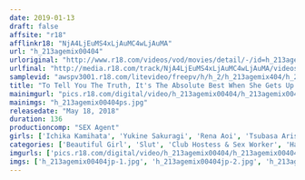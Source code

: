```yaml
---
date: 2019-01-13
draft: false
affsite: "r18"
afflinkr18: "NjA4LjEuMS4xLjAuMC4wLjAuMA"
url: "h_213agemix00404"
urloriginal: "http://www.r18.com/videos/vod/movies/detail/-/id=h_213agemix00404"
urlfinal: "http://media.r18.com/track/NjA4LjEuMS4xLjAuMC4wLjAuMA/videos/vod/movies/detail/-/id=h_213agemix00404"
samplevid: "awspv3001.r18.com/litevideo/freepv/h/h_2/h_213agemix404/h_213agemix404_dmb_w.mp4"
title: "To Tell You The Truth, It's The Absolute Best When She Gets Up Close And Personal With Her Soft Little Pussy-Like Hands And Gives You A Handjob, What Could Be Better? - As She Slides Her Dripping Wet And Slimy Pussy Meat-Like Paws Over Your Hands And Applies The Oh So Right Amount Of Pressure, You'll Ask Yourself, Am I In Cock Pleasuring Heaven? -"
mainimgurl: "pics.r18.com/digital/video/h_213agemix00404/h_213agemix00404ps.jpg"
mainimgs: "h_213agemix00404ps.jpg"
releasedate: "May 18, 2018"
duration: 136
productioncomp: "SEX Agent"
girls: ['Ichika Kamihata', 'Yukine Sakuragi', 'Rena Aoi', 'Tsubasa Arisaka', 'Nonoka Izumi', 'Kanon Kimiiro', 'Saya Anri', 'Mai Nanase']
categories: ['Beautiful Girl', 'Slut', 'Club Hostess & Sex Worker', 'Handjob', 'Dirty Talk', 'Lotion', 'Hi-Def']
imgurls: ['pics.r18.com/digital/video/h_213agemix00404/h_213agemix00404jp-1.jpg', 'pics.r18.com/digital/video/h_213agemix00404/h_213agemix00404jp-2.jpg', 'pics.r18.com/digital/video/h_213agemix00404/h_213agemix00404jp-3.jpg', 'pics.r18.com/digital/video/h_213agemix00404/h_213agemix00404jp-4.jpg', 'pics.r18.com/digital/video/h_213agemix00404/h_213agemix00404jp-5.jpg', 'pics.r18.com/digital/video/h_213agemix00404/h_213agemix00404jp-6.jpg', 'pics.r18.com/digital/video/h_213agemix00404/h_213agemix00404jp-7.jpg', 'pics.r18.com/digital/video/h_213agemix00404/h_213agemix00404jp-8.jpg', 'pics.r18.com/digital/video/h_213agemix00404/h_213agemix00404jp-9.jpg', 'pics.r18.com/digital/video/h_213agemix00404/h_213agemix00404jp-10.jpg', 'pics.r18.com/digital/video/h_213agemix00404/h_213agemix00404jp-11.jpg', 'pics.r18.com/digital/video/h_213agemix00404/h_213agemix00404jp-12.jpg', 'pics.r18.com/digital/video/h_213agemix00404/h_213agemix00404jp-13.jpg', 'pics.r18.com/digital/video/h_213agemix00404/h_213agemix00404jp-14.jpg', 'pics.r18.com/digital/video/h_213agemix00404/h_213agemix00404jp-15.jpg', 'pics.r18.com/digital/video/h_213agemix00404/h_213agemix00404jp-16.jpg', 'pics.r18.com/digital/video/h_213agemix00404/h_213agemix00404jp-17.jpg', 'pics.r18.com/digital/video/h_213agemix00404/h_213agemix00404jp-18.jpg']
imgs: ['h_213agemix00404jp-1.jpg', 'h_213agemix00404jp-2.jpg', 'h_213agemix00404jp-3.jpg', 'h_213agemix00404jp-4.jpg', 'h_213agemix00404jp-5.jpg', 'h_213agemix00404jp-6.jpg', 'h_213agemix00404jp-7.jpg', 'h_213agemix00404jp-8.jpg', 'h_213agemix00404jp-9.jpg', 'h_213agemix00404jp-10.jpg', 'h_213agemix00404jp-11.jpg', 'h_213agemix00404jp-12.jpg', 'h_213agemix00404jp-13.jpg', 'h_213agemix00404jp-14.jpg', 'h_213agemix00404jp-15.jpg', 'h_213agemix00404jp-16.jpg', 'h_213agemix00404jp-17.jpg', 'h_213agemix00404jp-18.jpg']
---
```

